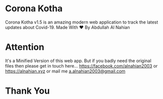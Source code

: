 # Corona Kotha
Corona Kotha v1.5 is an amazing modern web application to track the latest updates about Covid-19. Made With ♥ By Abdullah Al Nahian

# Attention
It's a Minified Version of this web app. But if you badly need the original files then please get in touch here... https://facebook.com/alnahian2003  or  https://alnahian.xyz  or mail me a.alnahian2003@gmail.com

# Thank You
